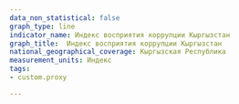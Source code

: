 ```yaml
---
data_non_statistical: false
graph_type: line
indicator_name: Индекс восприятия коррупции Кыргызстан
graph_title:  Индекс восприятия коррупции Кыргызстан
national_geographical_coverage: Кыргызская Республика
measurement_units: Индекс
tags:
- custom.proxy

---
```

